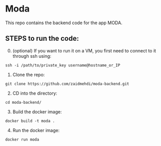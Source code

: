 # Moda
This repo contains the backend code for the app MODA.

## STEPS to run the code:
  
0. (optional) If you want to run it on a VM, you first need to connect to it through ssh using:
```
ssh -i /path/to/private_key username@hostname_or_IP
```

1. Clone the repo:
```
git clone https://github.com/zaidmehdi/moda-backend.git
```
2. CD into the directory:
```
cd moda-backend/
```
3. Build the docker image:
```
docker build -t moda .
```
4. Run the docker image:
```
docker run moda
```
